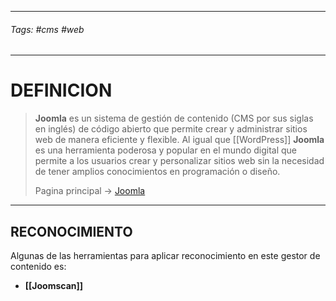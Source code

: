 -----------------------------
###### Tags: #cms #web

------------------------------------------------------
# DEFINICION
> 
> **Joomla** es un sistema de gestión de contenido (CMS por sus siglas en inglés) de código abierto que permite crear y administrar sitios web de manera eficiente y flexible. Al igual que [[WordPress]] **Joomla** es una herramienta poderosa y popular en el mundo digital que permite a los usuarios crear y personalizar sitios web sin la necesidad de tener amplios conocimientos en programación o diseño.
>
> Pagina principal -> [Joomla](https://www.joomla.org/)

-----------

## RECONOCIMIENTO

Algunas de las herramientas para aplicar reconocimiento en este gestor de contenido es:

- **[[Joomscan]]**
